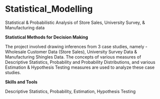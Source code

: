 # Statistical_Modelling
Statistical &amp; Probabilistic Analysis of Store Sales, University Survey, &amp; Manufacturing data

**Statistical Methods for Decision Making**

The project involved drawing inferences from 3 case studies, namely - Wholesale Customer Data (Store Sales), University Survey Data & Manufacturing Shingles Data. The concepts of various measures of Descriptive Statistics, Probability and Probability Distributions, and various Estimation & Hypothesis Testing measures are used to analyze these case studies.

**Skills and Tools**

Descriptive Statistics, Probability, Estimation, Hypothesis Testing
